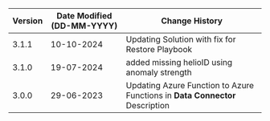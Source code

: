 | **Version** | **Date Modified (DD-MM-YYYY)** | **Change History**                          									|
|-------------|--------------------------------|--------------------------------------------------------------------------------|
| 3.1.1       | 10-10-2024                     | Updating Solution with fix for Restore Playbook   								|
| 3.1.0       | 19-07-2024                     | added missing helioID using anomaly strength   								|
| 3.0.0       | 29-06-2023                     | Updating Azure Function to Azure Functions in **Data Connector** Description   | 

